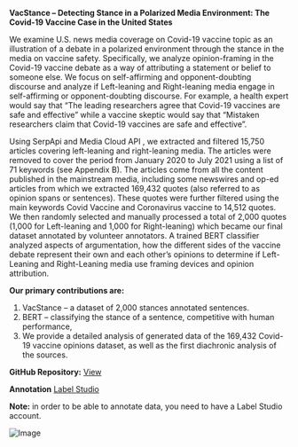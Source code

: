 **VacStance – Detecting Stance in a Polarized Media Environment: 
The Covid-19 Vaccine Case in the United States**

We examine U.S. news media coverage on Covid-19 vaccine topic as an illustration of a debate in a polarized environment through the stance in the media on vaccine safety. Specifically, we analyze opinion-framing in the Covid-19 vaccine debate as a way of attributing a statement or belief to someone else. We focus on self-affirming and opponent-doubting discourse and analyze if Left-leaning and Right-leaning media engage in self-affirming or opponent-doubting discourse. For example, a health expert would say that “The leading researchers agree that Covid-19 vaccines are safe and effective” while a vaccine skeptic would say that “Mistaken researchers claim that Covid-19 vaccines are safe and effective”.

Using SerpApi and Media Cloud API , we extracted and filtered 15,750 articles covering left-leaning and right-leaning media. The articles were removed to cover the period from January 2020 to July 2021 using a list of 71 keywords (see Appendix B). The articles come from all the content published in the mainstream media, including some newswires and op-ed articles from which we extracted 169,432 quotes (also referred to as opinion spans or sentences). These quotes were further filtered using the main keywords Covid Vaccine and Coronavirus vaccine to 14,512 quotes. We then randomly selected and manually processed a total of 2,000 quotes (1,000 for Left-leaning and 1,000 for Right-leaning) which became our final dataset annotated by volunteer annotators.
A trained BERT classifier analyzed aspects of argumentation, how the different sides of the vaccine debate represent their own and each other’s opinions to determine if Left-Leaning and Right-Leaning media use framing devices and opinion attribution.  

**Our primary contributions are:**
1.	VacStance – a dataset of 2,000 stances annotated sentences.
2.	BERT – classifying the stance of a sentence, competitive with human performance,
3.	We provide a detailed analysis of generated data of the 169,432 Covid-19 vaccine opinions dataset, as well as the first diachronic analysis of the sources.


**GitHub Repository:** [View](https://github.com/ThoughtfulMind/VacStance)

**Annotation** [Label Studio](http://annotation.vacstance.com/projects/)

**Note:** in order to be able to annotate data, you need to have a Label Studio account.







![Image](src)
```
